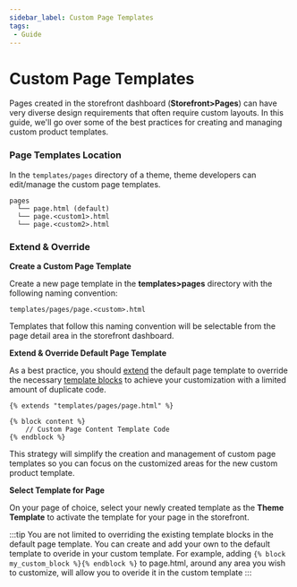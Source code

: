 ```yaml
---
sidebar_label: Custom Page Templates
tags:
 - Guide
---
```

# Custom Page Templates

Pages created in the storefront dashboard (**Storefront>Pages**) can have very diverse design requirements that often require custom layouts. In this guide, we'll go over some of the best practices for creating and managing custom product templates.

### Page Templates Location

In the `templates/pages` directory of a theme, theme developers can edit/manage the custom page templates.

```title="Page Templates Location"
pages
  └── page.html (default)
  └── page.<custom1>.html
  └── page.<custom2>.html
```

### Extend & Override

**Create a Custom Page Template**

Create a new page template in the **templates>pages** directory with the following naming convention:

```title="Custom Page Template Naming"
templates/pages/page.<custom>.html
```

Templates that follow this naming convention will be selectable from the page detail area in the storefront dashboard.


**Extend & Override Default Page Template**

As a best practice, you should [extend](/docs/storefront/themes/templates/tags.md#extends-block) the default page template to override the necessary [template blocks](/docs/storefront/themes/templates/tags.md#extends-block) to achieve your customization with a limited amount of duplicate code.


```django title="Example Custom Page Template"
{% extends "templates/pages/page.html" %}

{% block content %}
    // Custom Page Content Template Code
{% endblock %}
```
This strategy will simplify the creation and management of custom page templates so you can focus on the customized areas for the new custom product template.

**Select Template for Page**

On your page of choice, select your newly created template as the **Theme Template** to activate the template for your page in the storefront.


:::tip
You are not limited to overriding the existing template blocks in the default page template. You can create and add your own to the default template to overide in your custom template. For example, adding `{% block my_custom_block %}{% endblock %}` to page.html, around any area you wish to customize, will allow you to overide it in the custom template
:::
